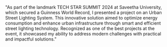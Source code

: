 "As part of the landmark TECH STAR SUMMIT 2024 at Saveetha University, which secured a Guinness World Record, I presented a project on an Urban Street Lighting System. This innovative solution 
  aimed to optimize energy consumption and enhance urban infrastructure through smart and efficient street lighting technology. Recognized as one of the best projects at the event, it showcased 
  my ability to address modern challenges with practical and impactful solutions."
